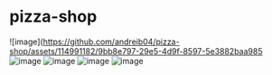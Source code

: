 # pizza-shop

![image](https://github.com/andreib04/pizza-shop/assets/114991182/9bb8e797-29e5-4d9f-8597-5e3882baa985
![image](https://github.com/andreib04/pizza-shop/assets/114991182/b6509a51-2233-4cf2-8996-e9d6d9a7bea0)
![image](https://github.com/andreib04/pizza-shop/assets/114991182/16970647-146a-43ea-96df-dd603bcf352b)
![image](https://github.com/andreib04/pizza-shop/assets/114991182/7f110e20-55b5-4c8e-a955-d6cd618ba13e)
![image](https://github.com/andreib04/pizza-shop/assets/114991182/ccd9e079-2091-4d26-8144-1b0ef3f30f6b)

